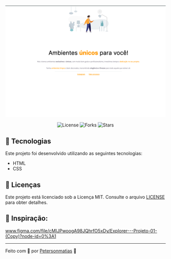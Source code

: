 <p align="center">
  <img alt="preview-moveis-custmoizados" src=".github/preview.png">
</p>

<p align="center">
  <img  src="https://img.shields.io/static/v1?label=license&message=MIT" alt="License">
  
  <img src="https://img.shields.io/github/forks/birobirobiro/lista-de-presenca?label=forks&message=MIT" alt="Forks">

  <img src="https://img.shields.io/github/stars/birobirobiro/lista-de-presenca?label=stars&message=MIT" alt="Stars">
</p>

## 🧪 Tecnologias


Este projeto foi desenvolvido utilizando as seguintes tecnologias:

- HTML
- CSS

## 📝 Licenças
Este projeto está licenciado sob a Licença MIT. Consulte o arquivo [LICENSE](LICENSE) para obter detalhes.

## 🎨 Inspiração:

www.figma.com/file/cMIJPwoogA98JQhrfO5xDy/Explorer---Projeto-01-(Copy)?node-id=0%3A1

---

Feito com 💜 por [Petersonmatias](pmacielmatias@gmail.com) 👋
